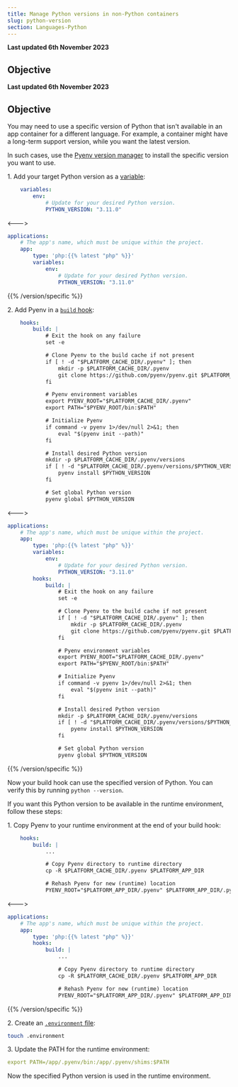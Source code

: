 ```yaml
---
title: Manage Python versions in non-Python containers
slug: python-version
section: Languages-Python
---
```


**Last updated 6th November 2023**



## Objective  

**Last updated 6th November 2023**



## Objective  

You may need to use a specific version of Python that isn't available in an app container for a different language.
For example, a container might have a long-term support version, while you want the latest version.

In such cases, use the [Pyenv version manager](https://github.com/pyenv/pyenv)
to install the specific version you want to use.

1\.  Add your target Python version as a [variable](../../development/variables/_index.md):



```yaml {configFile="app"}
    variables:
        env:
            # Update for your desired Python version.
            PYTHON_VERSION: "3.11.0"
```
<--->
```yaml {configFile="app"}
applications:
    # The app's name, which must be unique within the project.
    app:
        type: 'php:{{% latest "php" %}}'
        variables:
            env:
                # Update for your desired Python version.
                PYTHON_VERSION: "3.11.0"
```
{{% /version/specific %}}

2\.  Add Pyenv in a [`build` hook](../../create-apps/hooks/hooks-comparison.md#build-hook):



```yaml {configFile="app"}
    hooks:
        build: |
            # Exit the hook on any failure
            set -e

            # Clone Pyenv to the build cache if not present
            if [ ! -d "$PLATFORM_CACHE_DIR/.pyenv" ]; then
                mkdir -p $PLATFORM_CACHE_DIR/.pyenv
                git clone https://github.com/pyenv/pyenv.git $PLATFORM_CACHE_DIR/.pyenv
            fi

            # Pyenv environment variables
            export PYENV_ROOT="$PLATFORM_CACHE_DIR/.pyenv"
            export PATH="$PYENV_ROOT/bin:$PATH"

            # Initialize Pyenv
            if command -v pyenv 1>/dev/null 2>&1; then
                eval "$(pyenv init --path)"
            fi

            # Install desired Python version
            mkdir -p $PLATFORM_CACHE_DIR/.pyenv/versions
            if [ ! -d "$PLATFORM_CACHE_DIR/.pyenv/versions/$PYTHON_VERSION" ]; then
                pyenv install $PYTHON_VERSION
            fi

            # Set global Python version
            pyenv global $PYTHON_VERSION
```
<--->
```yaml {configFile="app"}
applications:
    # The app's name, which must be unique within the project.
    app:
        type: 'php:{{% latest "php" %}}'
        variables:
            env:
                # Update for your desired Python version.
                PYTHON_VERSION: "3.11.0"
        hooks:
            build: |
                # Exit the hook on any failure
                set -e

                # Clone Pyenv to the build cache if not present
                if [ ! -d "$PLATFORM_CACHE_DIR/.pyenv" ]; then
                    mkdir -p $PLATFORM_CACHE_DIR/.pyenv
                    git clone https://github.com/pyenv/pyenv.git $PLATFORM_CACHE_DIR/.pyenv
                fi

                # Pyenv environment variables
                export PYENV_ROOT="$PLATFORM_CACHE_DIR/.pyenv"
                export PATH="$PYENV_ROOT/bin:$PATH"

                # Initialize Pyenv
                if command -v pyenv 1>/dev/null 2>&1; then
                    eval "$(pyenv init --path)"
                fi

                # Install desired Python version
                mkdir -p $PLATFORM_CACHE_DIR/.pyenv/versions
                if [ ! -d "$PLATFORM_CACHE_DIR/.pyenv/versions/$PYTHON_VERSION" ]; then
                    pyenv install $PYTHON_VERSION
                fi

                # Set global Python version
                pyenv global $PYTHON_VERSION
```
{{% /version/specific %}}

Now your build hook can use the specified version of Python.
You can verify this by running `python --version`.

If you want this Python version to be available in the runtime environment, follow these steps:

1\.  Copy Pyenv to your runtime environment at the end of your build hook:



```yaml {configFile="app"}
    hooks:
        build: |
            ...

            # Copy Pyenv directory to runtime directory
            cp -R $PLATFORM_CACHE_DIR/.pyenv $PLATFORM_APP_DIR

            # Rehash Pyenv for new (runtime) location
            PYENV_ROOT="$PLATFORM_APP_DIR/.pyenv" $PLATFORM_APP_DIR/.pyenv/bin/pyenv rehash
```
<--->
```yaml {configFile="app"}
applications:
    # The app's name, which must be unique within the project.
    app:
        type: 'php:{{% latest "php" %}}'
        hooks:
            build: |
                ...

                # Copy Pyenv directory to runtime directory
                cp -R $PLATFORM_CACHE_DIR/.pyenv $PLATFORM_APP_DIR

                # Rehash Pyenv for new (runtime) location
                PYENV_ROOT="$PLATFORM_APP_DIR/.pyenv" $PLATFORM_APP_DIR/.pyenv/bin/pyenv rehash
```
{{% /version/specific %}}

2\.  Create an [`.environment` file](../../development/variables/set-variables.md#set-variables-via-script):


```bash
touch .environment
```

3\.  Update the PATH for the runtime environment:


```yaml {location=".environment"}
export PATH=/app/.pyenv/bin:/app/.pyenv/shims:$PATH
```

Now the specified Python version is used in the runtime environment.
